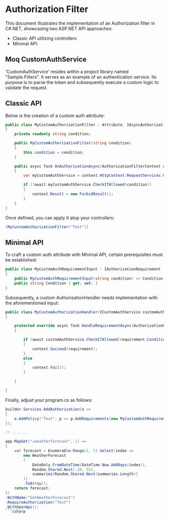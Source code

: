 # Authorization Filter

This document illustrates the implementation of an Authorization filter in C#.NET, showcasing two ASP.NET API approaches: 
- Classic API utilizing controllers
- Minimal API.


## Moq CustomAuthService

'CustomAuthService' resides within a project library named "Sample.Filters".
It serves as an example of an authentication service. 
Its purpose is to parse the token and subsequently execute a custom logic to validate the request.

## Classic API

Below is the creation of a custom auth attribute:

```csharp
public class MyCustomAuthorizationFilter : Attribute, IAsyncAuthorizationFilter
{
    private readonly string condition;

    public MyCustomAuthorizationFilter(string condition)
    {
        this.condition = condition;
    }

    public async Task OnAuthorizationAsync(AuthorizationFilterContext context)
    {
        var myCustomAuthService = context.HttpContext.RequestServices.GetRequiredService<ICustomAuthService>();

        if (!await myCustomAuthService.CheckIfAllowed(condition))
        {
            context.Result = new ForbidResult();
        }
    }
}
```
Once defined, you can apply it atop your controllers:

```csharp
[MyCustomAuthorizationFilter("Test")]
```

## Minimal API

To craft a custom auth attribute with Minimal API, certain prerequisites must be established:

```csharp
public class MyCustomAuthRequirementInput : IAuthorizationRequirement
{
    public MyCustomAuthRequirementInput(string condition) => Condition = condition;
    public string Condition { get; set; }
}
```

Subsequently, a custom AuthorizationHandler needs implementation with the aforementioned input:

```csharp
public class MyCustomAuthorizationHandler(ICustomAuthService customAuthService) : AuthorizationHandler<MyCustomAuthRequirementInput>
{

    protected override async Task HandleRequirementAsync(AuthorizationHandlerContext context, MyCustomAuthRequirementInput requirement)
    {

        if (await customAuthService.CheckIfAllowed(requirement.Condition))
        {
            context.Succeed(requirement);
        }
        else
        {
            context.Fail();
        }

    }

}
```
Finally, adjust your program.cs as follows:

```csharp
builder.Services.AddAuthorization(o =>
{
    o.AddPolicy("Test", p => p.AddRequirements(new MyCustomAuthRequirementInput("Test")));
});

// .......

app.MapGet("/weatherforecast", () =>
{
    var forecast = Enumerable.Range(1, 5).Select(index =>
        new WeatherForecast
        (
            DateOnly.FromDateTime(DateTime.Now.AddDays(index)),
            Random.Shared.Next(-20, 55),
            summaries[Random.Shared.Next(summaries.Length)]
        ))
        .ToArray();
    return forecast;
})
.WithName("GetWeatherForecast")
.RequireAuthorization("Test")
.WithOpenApi();
```csharp